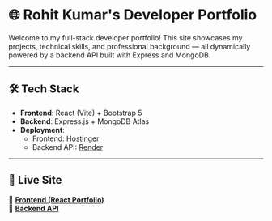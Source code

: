 # 🌐 Rohit Kumar's Developer Portfolio

Welcome to my full-stack developer portfolio! This site showcases my projects, technical skills, and professional background — all dynamically powered by a backend API built with Express and MongoDB.

---

## 🛠️ Tech Stack

- **Frontend**: React (Vite) + Bootstrap 5  
- **Backend**: Express.js + MongoDB Atlas  
- **Deployment**:
  - Frontend: [Hostinger](https://www.hostinger.com/)
  - Backend API: [Render](https://render.com/)

---

## 🚀 Live Site

🔗  [**Frontend (React Portfolio)**](https://rohitsinghgrover.com/Portfolio/)  
🔗 [**Backend API**](https://fullstackassignment1-ew61.onrender.com/)





